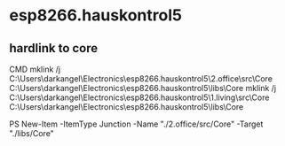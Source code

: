 # esp8266.hauskontrol5

## hardlink to core
CMD
mklink /j C:\Users\darkangel\Electronics\esp8266.hauskontrol5\2.office\src\Core C:\Users\darkangel\Electronics\esp8266.hauskontrol5\libs\Core
mklink /j C:\Users\darkangel\Electronics\esp8266.hauskontrol5\1.living\src\Core C:\Users\darkangel\Electronics\esp8266.hauskontrol5\libs\Core

PS
New-Item -ItemType Junction -Name "./2.office/src/Core" -Target "./libs/Core"